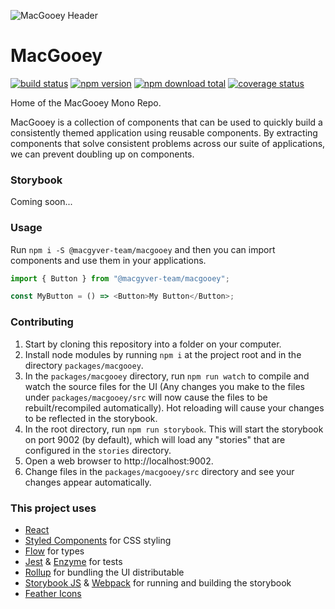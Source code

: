 ![MacGooey Header](https://iag-abd.github.io/macgooey/assets/images/macgooey-header.svg)

MacGooey
========

[![build status](https://img.shields.io/travis/iag-abd/macgooey.svg)](https://travis-ci.org/iag-abd/macgooey)
[![npm version](https://img.shields.io/npm/v/@macgyver-team/macgooey.svg)](https://www.npmjs.com/package/@macgyver-team/macgooey)
[![npm download total](https://img.shields.io/npm/dt/macgooey.svg)](https://www.npmjs.com/package/@macgyver-team/macgooey)
[![coverage status](https://coveralls.io/repos/github/iag-abd/macgooey/badge.svg?branch=master&service=github)](https://coveralls.io/github/iag-abd/macgooey?branch=master)

Home of the MacGooey Mono Repo.

MacGooey is a collection of components that can be used to quickly build a
consistently themed application using reusable components. By extracting
components that solve consistent problems across our suite of applications,
we can prevent doubling up on components.

### Storybook

Coming soon...


### Usage

Run `npm i -S @macgyver-team/macgooey` and then you can import components and
use them in your applications.

```javascript
import { Button } from "@macgyver-team/macgooey";

const MyButton = () => <Button>My Button</Button>;
```

### Contributing

1. Start by cloning this repository into a folder on your computer.
2. Install node modules by running `npm i` at the project root and in the
directory `packages/macgooey`.
3. In the `packages/macgooey` directory, run `npm run watch` to compile and
watch the source files for the UI (Any changes you make to the files under
`packages/macgooey/src` will now cause the files to be rebuilt/recompiled
automatically). Hot reloading will cause your changes to be reflected in 
the storybook.
4. In the root directory, run `npm run storybook`. This will start the
storybook on port 9002 (by default), which will load any "stories" that are
configured in the `stories` directory.
5. Open a web browser to http://localhost:9002.
6. Change files in the `packages/macgooey/src` directory and see your changes
appear automatically.

### This project uses

- [React](https://reactjs.org)
- [Styled Components](https://www.styled-components.com/) for CSS styling
- [Flow](https://flow.org/) for types
- [Jest](https://facebook.github.io/jest/) & [Enzyme](http://airbnb.io/enzyme/) for tests
- [Rollup](https://rollupjs.org/) for bundling the UI distributable
- [Storybook JS](https://storybook.js.org/) & [Webpack](https://webpack.js.org/) for running and building the storybook
- [Feather Icons](https://feathericons.com/)

